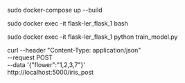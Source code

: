 sudo docker-compose up --build

sudo docker exec -it flask-ler_flask_1 bash

sudo docker exec -it flask-ler_flask_1 python train_model.py

curl --header "Content-Type: application/json" \
  --request POST \
  --data '{"flower":"1,2,3,7"}' \
  http://localhost:5000/iris_post